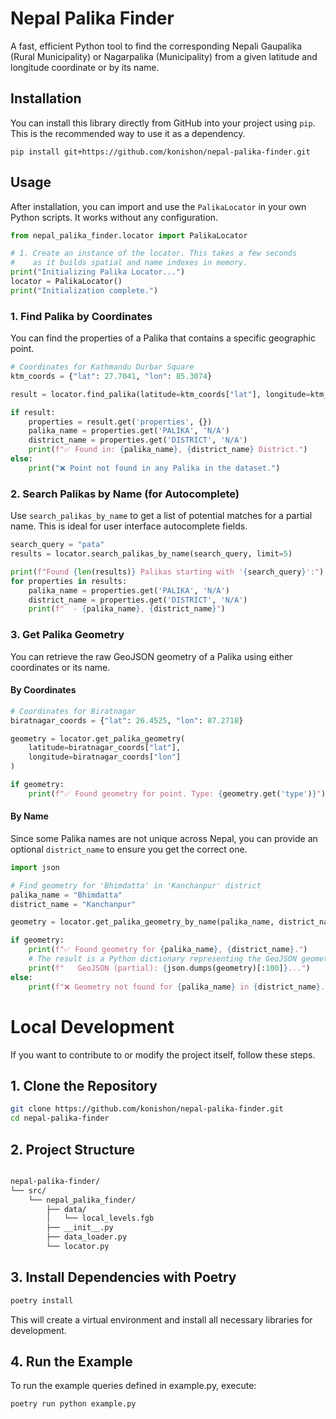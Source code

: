 
# Nepal Palika Finder

A fast, efficient Python tool to find the corresponding Nepali Gaupalika (Rural Municipality) or Nagarpalika (Municipality) from a given latitude and longitude coordinate or by its name.


## Installation

You can install this library directly from GitHub into your project using `pip`. This is the recommended way to use it as a dependency.


`
pip install git+https://github.com/konishon/nepal-palika-finder.git
`

## Usage

After installation, you can import and use the `PalikaLocator` in your own Python scripts. It works without any configuration.

```python
from nepal_palika_finder.locator import PalikaLocator

# 1. Create an instance of the locator. This takes a few seconds
#    as it builds spatial and name indexes in memory.
print("Initializing Palika Locator...")
locator = PalikaLocator()
print("Initialization complete.")
```

### 1. Find Palika by Coordinates

You can find the properties of a Palika that contains a specific geographic point.

```python
# Coordinates for Kathmandu Durbar Square
ktm_coords = {"lat": 27.7041, "lon": 85.3074}

result = locator.find_palika(latitude=ktm_coords["lat"], longitude=ktm_coords["lon"])

if result:
    properties = result.get('properties', {})
    palika_name = properties.get('PALIKA', 'N/A')
    district_name = properties.get('DISTRICT', 'N/A')
    print(f"✅ Found in: {palika_name}, {district_name} District.")
else:
    print("❌ Point not found in any Palika in the dataset.")
```

### 2. Search Palikas by Name (for Autocomplete)

Use `search_palikas_by_name` to get a list of potential matches for a partial name. This is ideal for user interface autocomplete fields.

```python
search_query = "pata"
results = locator.search_palikas_by_name(search_query, limit=5)

print(f"Found {len(results)} Palikas starting with '{search_query}':")
for properties in results:
    palika_name = properties.get('PALIKA', 'N/A')
    district_name = properties.get('DISTRICT', 'N/A')
    print(f"  - {palika_name}, {district_name}")

```

### 3. Get Palika Geometry

You can retrieve the raw GeoJSON geometry of a Palika using either coordinates or its name.

#### By Coordinates
```python
# Coordinates for Biratnagar
biratnagar_coords = {"lat": 26.4525, "lon": 87.2718}

geometry = locator.get_palika_geometry(
    latitude=biratnagar_coords["lat"], 
    longitude=biratnagar_coords["lon"]
)

if geometry:
    print(f"✅ Found geometry for point. Type: {geometry.get('type')}")
```

#### By Name
Since some Palika names are not unique across Nepal, you can provide an optional `district_name` to ensure you get the correct one.

```python
import json

# Find geometry for 'Bhimdatta' in 'Kanchanpur' district
palika_name = "Bhimdatta"
district_name = "Kanchanpur"

geometry = locator.get_palika_geometry_by_name(palika_name, district_name=district_name)

if geometry:
    print(f"✅ Found geometry for {palika_name}, {district_name}.")
    # The result is a Python dictionary representing the GeoJSON geometry
    print(f"   GeoJSON (partial): {json.dumps(geometry)[:100]}...")
else:
    print(f"❌ Geometry not found for {palika_name} in {district_name}.")
```

# Local Development
If you want to contribute to or modify the project itself, follow these steps.
## 1. Clone the Repository

```bash
git clone https://github.com/konishon/nepal-palika-finder.git
cd nepal-palika-finder
```

## 2. Project Structure
```bash

nepal-palika-finder/
└── src/
    └── nepal_palika_finder/
        ├── data/
        │   └── local_levels.fgb  
        ├── __init__.py
        ├── data_loader.py
        └── locator.py
```

## 3. Install Dependencies with Poetry

```bash
poetry install
```

This will create a virtual environment and install all necessary libraries for development.

## 4. Run the Example
To run the example queries defined in example.py, execute:

```bash
poetry run python example.py
```
